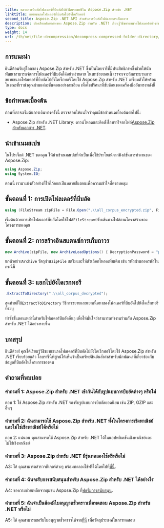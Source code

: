 ```yaml
---
title: คลายการบีบอัดโฟลเดอร์ที่บีบอัดไปยังไดเรกทอรีใน Aspose.Zip สำหรับ .NET
linktitle: ขยายขนาดโฟลเดอร์ที่บีบอัดไปยังไดเร็กทอรี
second_title: Aspose.Zip .NET API สำหรับการบีบอัดไฟล์และการเก็บถาวร
description: ปลดล็อกศักยภาพของ Aspose.Zip สำหรับ .NET! เรียนรู้วิธีขยายขนาดโฟลเดอร์อย่างง่ายดายด้วยคำแนะนำทีละขั้นตอนนี้ ดำดิ่งสู่โลกแห่งการบีบอัดและการสกัดที่ไร้รอยต่อ
type: docs
weight: 14
url: /th/net/file-decompression/decompress-compressed-folder-directory/
---
```

## การแนะนำ

ยินดีต้อนรับสู่โลกของ Aspose.Zip สำหรับ .NET ซึ่งเป็นไลบรารีที่มีประสิทธิภาพซึ่งช่วยให้นักพัฒนาสามารถจัดการโฟลเดอร์ที่บีบอัดได้อย่างง่ายดาย ในบทช่วยสอนนี้ เราจะเจาะลึกกระบวนการขยายขนาดโฟลเดอร์ที่บีบอัดไปยังไดเร็กทอรีโดยใช้ Aspose.Zip สำหรับ .NET เตรียมตัวให้พร้อมในขณะที่เรานำคุณผ่านแต่ละขั้นตอนอย่างละเอียด เพื่อไขปริศนาที่ซับซ้อนของเครื่องมืออันทรงพลังนี้

## ข้อกำหนดเบื้องต้น

ก่อนที่เราจะเริ่มต้นการเดินทางครั้งนี้ ตรวจสอบให้แน่ใจว่าคุณมีข้อกำหนดเบื้องต้นต่อไปนี้:

-  Aspose.Zip สำหรับ .NET Library: ดาวน์โหลดและติดตั้งไลบรารีจากไฟล์[Aspose.Zip สำหรับเอกสาร .NET](https://reference.aspose.com/zip/net/).

## นำเข้าเนมสเปซ

ในโปรเจ็กต์ .NET ของคุณ ให้นำเข้าเนมสเปซที่จำเป็นเพื่อใช้ประโยชน์จากฟังก์ชันการทำงานของ Aspose.Zip:

```csharp
using Aspose.Zip;
using System.IO;
```

ตอนนี้ เรามาแบ่งตัวอย่างที่ให้ไว้ออกเป็นหลายขั้นตอนเพื่อความเข้าใจที่ครอบคลุม

## ขั้นตอนที่ 1: การเปิดโฟลเดอร์ที่บีบอัด

```csharp
using (FileStream zipFile = File.Open(".\\all_corpus_encrypted.zip", FileMode.Open))
```

 เริ่มต้นด้วยการเปิดโฟลเดอร์บีบอัดโดยใช้ไฟล์`FileStream`ปรับเส้นทางไฟล์ตามโครงสร้างของโครงการของคุณ

## ขั้นตอนที่ 2: การสร้างอินสแตนซ์การเก็บถาวร

```csharp
new Archive(zipFile, new ArchiveLoadOptions() { DecryptionPassword = "p@s$" })
```

 ยกตัวอย่าง`Archive` วัตถุผ่าน`zipFile` สตรีมและให้ตัวเลือกโหลดเพิ่มเติม เช่น รหัสผ่านถอดรหัสในกรณีนี้

## ขั้นตอนที่ 3: แยกไปยังไดเรกทอรี

```csharp
.ExtractToDirectory(".\\all_corpus_decrypted");
```

 สุดท้ายก็ใช้`ExtractToDirectory` วิธีการขยายและแยกเนื้อหาของโฟลเดอร์ที่บีบอัดไปยังไดเร็กทอรีที่ระบุ

ทำซ้ำขั้นตอนเหล่านี้สำหรับโฟลเดอร์บีบอัดอื่นๆ เพื่อให้มั่นใจว่าสามารถทำงานร่วมกับ Aspose.Zip สำหรับ .NET ได้อย่างราบรื่น

## บทสรุป

ยินดีด้วย! คุณได้เรียนรู้วิธีขยายขนาดโฟลเดอร์ที่บีบอัดไปยังไดเร็กทอรีโดยใช้ Aspose.Zip สำหรับ .NET เรียบร้อยแล้ว ไลบรารีนี้พิสูจน์ให้เห็นว่าเป็นทรัพย์สินอันล้ำค่าสำหรับนักพัฒนาที่เกี่ยวข้องกับข้อมูลที่บีบอัดในโครงการของตน

## คำถามที่พบบ่อย

### คำถามที่ 1: Aspose.Zip สำหรับ .NET เข้ากันได้กับรูปแบบการบีบอัดต่างๆ หรือไม่

ตอบ 1: ใช่ Aspose.Zip สำหรับ .NET รองรับรูปแบบการบีบอัดยอดนิยม เช่น ZIP, GZIP และอื่นๆ

### คำถามที่ 2: ฉันสามารถใช้ Aspose.Zip สำหรับ .NET ทั้งในโครงการเชิงพาณิชย์และไม่ใช่เชิงพาณิชย์ได้หรือไม่

ตอบ 2: แน่นอน คุณสามารถใช้ Aspose.Zip สำหรับ .NET ได้ในแอปพลิเคชันเชิงพาณิชย์และไม่ใช่เชิงพาณิชย์

### คำถามที่ 3: Aspose.Zip สำหรับ .NET มีรุ่นทดลองใช้ฟรีหรือไม่

 A3: ได้ คุณสามารถสำรวจฟีเจอร์ต่างๆ พร้อมทดลองใช้ฟรีได้โดยไปที่[ที่นี่](https://releases.aspose.com/).

### คำถามที่ 4: ฉันจะรับการสนับสนุนสำหรับ Aspose.Zip สำหรับ .NET ได้อย่างไร

 A4: ขอความช่วยเหลือจากชุมชน Aspose.Zip ที่[ฟอรั่มการสนับสนุน](https://forum.aspose.com/c/zip/37).

### คำถามที่ 5: ฉันจำเป็นต้องมีใบอนุญาตชั่วคราวเพื่อทดสอบ Aspose.Zip สำหรับ .NET หรือไม่

 A5: ได้ คุณสามารถขอรับใบอนุญาตชั่วคราวได้จาก[ที่นี่](https://purchase.aspose.com/temporary-license/) เพื่อวัตถุประสงค์ในการทดสอบ